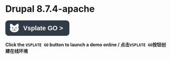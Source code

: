 # Drupal 8.7.4-apache

<a href="https://www.vsplate.com/?docker-compose=https://github.com/vsplate/dcenvs/drupal/8.7.4-apache"><img alt="VSPLATE GO" src="https://raw.githubusercontent.com/vsplate/images/master/vsgo_btn.png" width="200px"></a>

**Click the `VSPLATE GO` button to launch a demo online / 点击`VSPLATE GO`按钮创建在线环境**